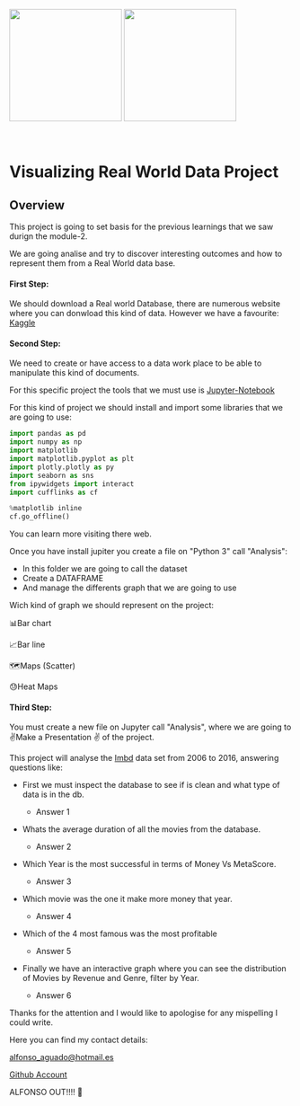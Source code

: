 ​		<img src="/Users/Alfon/Desktop/Ironhack/Repositorys/data-labs/module-2/visualizing-real-world-data-project/your-code/Data-Analytics-What-is-Data-Analytics-Edureka.png" width="200px"/>								<img src="/Users/Alfon/Desktop/Ironhack/Repositorys/data-labs/module-2/visualizing-real-world-data-project/your-code/ironhack.png" width="200px"/>



​		

# Visualizing Real World Data Project

## Overview

This project is going to set basis for the previous learnings that we saw durign the module-2. 

We are going analise and try to discover interesting outcomes and how to represent them from a Real World data base.

#### First Step: 

We should download a Real world Database, there are numerous website where you can donwload this kind of data. However we have  a favourite: [Kaggle](https://www.kaggle.com/)

 #### Second Step:

We need to create or have access to a data work place to be able to manipulate this kind of documents. 

For this specific project the tools that we must use is [Jupyter-Notebook](https://jupyter.org/)

For this kind of project we should install and import some libraries that we are going to use:

```python
import pandas as pd
import numpy as np
import matplotlib
import matplotlib.pyplot as plt
import plotly.plotly as py
import seaborn as sns
from ipywidgets import interact
import cufflinks as cf

%matplotlib inline
cf.go_offline()
```

You can learn more visiting there web.

Once you have install jupiter you create a file on "Python 3" call "Analysis":

 - In this folder we are going to call the dataset
 - Create a DATAFRAME
 - And manage the differents graph that we are going to use

Wich kind of graph we should represent on the project:

:bar_chart:Bar chart

:chart_with_upwards_trend:Bar line

:world_map:Maps (Scatter)

:sweat:Heat Maps

#### Third Step:

You must create a new file on Jupyter call "Analysis", where we are going to :v:Make a Presentation :v: of the project.

This project will analyse the [Imbd](https://www.imdb.com/?ref_=nv_home) data set from 2006 to 2016, answering questions like:

- First we must inspect the database to see if is clean and what type of data is in the db.
  - Answer 1

- Whats the average duration of all the movies from the database. 
  - Answer 2

- Which Year is the most successful in terms of Money Vs MetaScore. 
  - Answer 3
- Which movie was the one it make more money that year.
  - Answer 4
- Which of the 4 most famous was the most profitable
  - Answer 5
- Finally we have an interactive graph where you can see the distribution of Movies by Revenue and Genre, filter by Year. 
  - Answer 6

Thanks for the attention and I would like to apologise for any mispelling I could write.

Here you can find my contact details:

alfonso_aguado@hotmail.es

[Github Account](https://github.com/Alfagu)



ALFONSO OUT!!!! :microphone:

 



